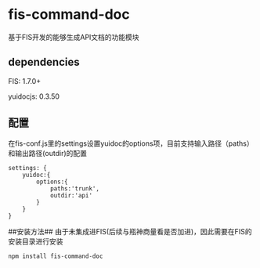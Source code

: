 # fis-command-doc #
基于FIS开发的能够生成API文档的功能模块
## dependencies ##
FIS: 1.7.0+

yuidocjs: 0.3.50
## 配置 ##
在fis-conf.js里的settings设置yuidoc的options项，目前支持输入路径（paths）和输出路径(outdir)的配置
```
settings: {
	yuidoc:{
		options:{
			paths:'trunk',
			outdir:'api'
		}				
	}
}
```
##安装方法##
由于未集成进FIS(后续与瓶神商量看是否加进)，因此需要在FIS的安装目录进行安装
```
npm install fis-command-doc
```
